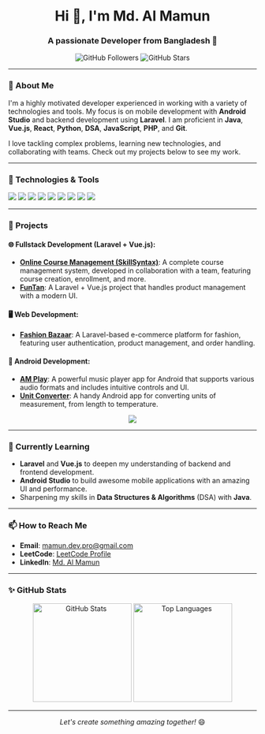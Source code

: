 <h1 align="center">Hi 👋, I'm Md. Al Mamun</h1>
<h3 align="center">A passionate Developer from Bangladesh 🚀</h3>

<p align="center">
  <img src="https://img.shields.io/github/followers/mdalmamunDev?label=Follow%20Me&style=social" alt="GitHub Followers">
  <img src="https://img.shields.io/github/stars/mdalmamunDev?label=GitHub%20Stars&style=social" alt="GitHub Stars">
</p>

---

### 🌟 About Me

I'm a highly motivated developer experienced in working with a variety of technologies and tools. My focus is on mobile development with **Android Studio** and backend development using **Laravel**. I am proficient in **Java**, **Vue.js**, **React**, **Python**, **DSA**, **JavaScript**, **PHP**, and **Git**.

I love tackling complex problems, learning new technologies, and collaborating with teams. Check out my projects below to see my work.

---

### 🔧 Technologies & Tools

<p align="left">
  <img src="https://img.shields.io/badge/Code-Java-informational?style=flat&logo=openjdk&logoColor=white&color=blue" />
  <img src="https://img.shields.io/badge/Code-PHP-informational?style=flat&logo=php&logoColor=white&color=777bb4" />
  <img src="https://img.shields.io/badge/Code-JavaScript-informational?style=flat&logo=javascript&logoColor=white&color=f7df1e" />
  <img src="https://img.shields.io/badge/Framework-Laravel-informational?style=flat&logo=laravel&logoColor=white&color=red" />
  <img src="https://img.shields.io/badge/Framework-Vue.js-informational?style=flat&logo=vue.js&logoColor=white&color=brightgreen" />
  <img src="https://img.shields.io/badge/Framework-React-informational?style=flat&logo=react&logoColor=white&color=blue" />
  <img src="https://img.shields.io/badge/Code-Python-informational?style=flat&logo=python&logoColor=white&color=yellow" />
  <img src="https://img.shields.io/badge/Tools-Android%20Studio-informational?style=flat&logo=android-studio&logoColor=white&color=green" />
  <img src="https://img.shields.io/badge/Tools-Git-informational?style=flat&logo=git&logoColor=white&color=orange" />
</p>

---

### 🚀 Projects

#### 🌐 Fullstack Development (Laravel + Vue.js):
- **[Online Course Management (SkillSyntax)](https://github.com/mad-programmers3/skill-syntax)**: A complete course management system, developed in collaboration with a team, featuring course creation, enrollment, and more.
- **[FunTan](https://github.com/mdalmamunDev/fun-tan)**: A Laravel + Vue.js project that handles product management with a modern UI.

#### 🖥️ Web Development:
- **[Fashion Bazaar](https://github.com/mdalmamunDev/Fashion_Bazaar)**: A Laravel-based e-commerce platform for fashion, featuring user authentication, product management, and order handling.
  
#### 📱 Android Development:
- **[AM Play](https://github.com/mdalmamunDev/AM-Play)**: A powerful music player app for Android that supports various audio formats and includes intuitive controls and UI.
- **[Unit Converter](https://github.com/mdalmamunDev/Unit-Converter)**: A handy Android app for converting units of measurement, from length to temperature.

<p align="center">
  <img src="https://img.shields.io/badge/Projects-More--Coming--Soon-blue" />
</p>

---

### 🌱 Currently Learning

- **Laravel** and **Vue.js** to deepen my understanding of backend and frontend development.
- **Android Studio** to build awesome mobile applications with an amazing UI and performance.
- Sharpening my skills in **Data Structures & Algorithms** (DSA) with **Java**.

---

### 📫 How to Reach Me

- **Email**: [mamun.dev.pro@gmail.com](mailto:mamun.dev.pro@gmail.com)
- **LeetCode**: [LeetCode Profile](https://leetcode.com/u/madalmamun53)
- **LinkedIn**: [Md. Al Mamun](https://www.linkedin.com/in/md-al-mamun-218b25243/)

---

### ✨ GitHub Stats

<p align="center">
  <img height="200" src="https://github-readme-stats.vercel.app/api?username=mdalmamunDev&show_icons=true&rank_icon=github&theme=radical" alt="GitHub Stats" />
  <img height="200" src="https://github-readme-stats.vercel.app/api/top-langs/?username=mdalmamunDev&layout=donut&theme=radical" alt="Top Languages" />
</p>

---

<p align="center">
  <i>Let's create something amazing together!</i> 😄
</p>
